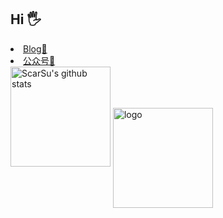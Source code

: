 ## Hi 🖐

<li><a href="https://www.scarsu.com/" target="_blank">Blog📖</a></li>
<li><a href="https://scarsu.oss-cn-shanghai.aliyuncs.com/picgo20210226152916.png" target="_blank">公众号📌</a></li>

<img src="https://github-readme-stats.vercel.app/api?username=scarsu&count_private=true&show_icons=true&theme=dracula&include_all_commits=true" alt="ScarSu's github stats" height="160" />

<img src="https://github-profile-trophy.vercel.app/?username=scarsu&theme=flat&column=7" alt="logo" height="160" align="center" style="margin: auto; margin-bottom: 20px;" />
